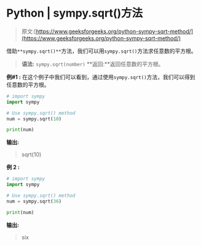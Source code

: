 # Python | sympy.sqrt()方法

> 原文:[https://www.geeksforgeeks.org/python-sympy-sqrt-method/](https://www.geeksforgeeks.org/python-sympy-sqrt-method/)

借助`**sympy.sqrt()**`方法，我们可以用`sympy.sqrt()`方法求任意数的平方根。

> **语法:** `sympy.sqrt(number)`
> **返回:**返回任意数的平方根。

**例#1 :**
在这个例子中我们可以看到，通过使用`sympy.sqrt()`方法，我们可以得到任意数的平方根。

```py
# import sympy
import sympy

# Use sympy.sqrt() method
num = sympy.sqrt(10)

print(num)
```

**输出:**

> sqrt(10)

**例 2 :**

```py
# import sympy
import sympy

# Use sympy.sqrt() method
num = sympy.sqrt(36)

print(num)
```

**输出:**

> six